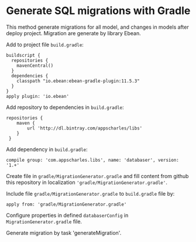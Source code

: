 # Generate SQL migrations with Gradle

This method generate migrations for all model, and changes in models after deploy project.
Migration are generate by library Ebean.

Add to project file `build.gradle`:

```
buildscript {
  repositories {
    mavenCentral()
  }
  dependencies {
    classpath "io.ebean:ebean-gradle-plugin:11.5.3"
  }
}
apply plugin: 'io.ebean'
```

Add repository to dependencies in `build.gradle`:
```
repositories {
    maven {
        url 'http://dl.bintray.com/appscharles/libs'
    }
 }
```

Add dependency in `build.gradle`:
```
compile group: 'com.appscharles.libs', name: 'databaser', version: '1.+'
```

Create file in `gradle/MigrationGenerator.gradle` and fill content
from github this repository in localization `'gradle/MigrationGenerator.gradle'`.

Include file `gradle/MigrationGenerator.gradle` to `build.gradle` file by:
```
apply from: 'gradle/MigrationGenerator.gradle'
```

Configure properties in defined `databaserConfig` in `MigrationGenerator.gradle` file.

Generate migration by task 'generateMigration'.